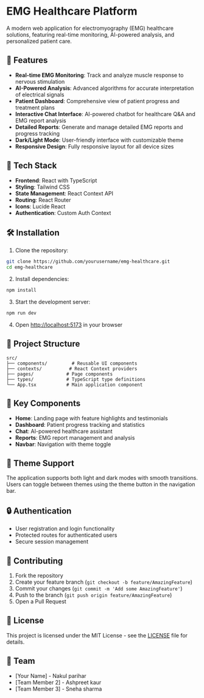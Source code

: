 # EMG Healthcare Platform

A modern web application for electromyography (EMG) healthcare solutions, featuring real-time monitoring, AI-powered analysis, and personalized patient care.

## 🌟 Features

- **Real-time EMG Monitoring**: Track and analyze muscle response to nervous stimulation
- **AI-Powered Analysis**: Advanced algorithms for accurate interpretation of electrical signals
- **Patient Dashboard**: Comprehensive view of patient progress and treatment plans
- **Interactive Chat Interface**: AI-powered chatbot for healthcare Q&A and EMG report analysis
- **Detailed Reports**: Generate and manage detailed EMG reports and progress tracking
- **Dark/Light Mode**: User-friendly interface with customizable theme
- **Responsive Design**: Fully responsive layout for all device sizes

## 🚀 Tech Stack

- **Frontend**: React with TypeScript
- **Styling**: Tailwind CSS
- **State Management**: React Context API
- **Routing**: React Router
- **Icons**: Lucide React
- **Authentication**: Custom Auth Context

## 🛠️ Installation

1. Clone the repository:
```bash
git clone https://github.com/yourusername/emg-healthcare.git
cd emg-healthcare
```

2. Install dependencies:
```bash
npm install
```

3. Start the development server:
```bash
npm run dev
```

4. Open [http://localhost:5173](http://localhost:5173) in your browser

## 📁 Project Structure

```
src/
├── components/         # Reusable UI components
├── contexts/          # React Context providers
├── pages/            # Page components
├── types/            # TypeScript type definitions
└── App.tsx           # Main application component
```

## 🔑 Key Components

- **Home**: Landing page with feature highlights and testimonials
- **Dashboard**: Patient progress tracking and statistics
- **Chat**: AI-powered healthcare assistant
- **Reports**: EMG report management and analysis
- **Navbar**: Navigation with theme toggle

## 🎨 Theme Support

The application supports both light and dark modes with smooth transitions. Users can toggle between themes using the theme button in the navigation bar.

## 🔒 Authentication

- User registration and login functionality
- Protected routes for authenticated users
- Secure session management

## 🤝 Contributing

1. Fork the repository
2. Create your feature branch (`git checkout -b feature/AmazingFeature`)
3. Commit your changes (`git commit -m 'Add some AmazingFeature'`)
4. Push to the branch (`git push origin feature/AmazingFeature`)
5. Open a Pull Request

## 📝 License

This project is licensed under the MIT License - see the [LICENSE](LICENSE) file for details.

## 👥 Team

- [Your Name] - Nakul parihar
- [Team Member 2] - Ashpreet kaur
- [Team Member 3] - Sneha sharma


